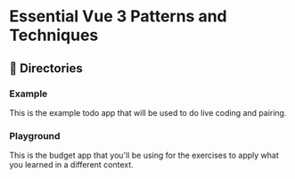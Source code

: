 # Essential Vue 3 Patterns and Techniques

## 📂 Directories

### Example

This is the example todo app that will be used to do live coding and pairing.

### Playground

This is the budget app that you'll be using for the exercises to apply what you learned in a different context.
